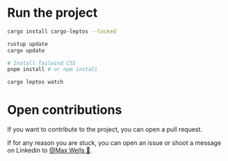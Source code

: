 

# Run the project


```bash
cargo install cargo-leptos --locked

rustup update
cargo update
```

```bash
# Install Tailwind CSS
pnpm install # or npm install
```

```bash
cargo leptos watch
```


# Open contributions

If you want to contribute to the project, you can open a pull request.

If for any reason you are stuck, you can open an issue or shoot a message on Linkedin to [@Max Wells 🦀](https://www.linkedin.com/in/maxime-montfort/).





